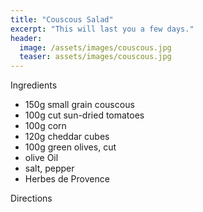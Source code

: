 ```yaml
---
title: "Couscous Salad"
excerpt: "This will last you a few days."
header:
  image: /assets/images/couscous.jpg
  teaser: assets/images/couscous.jpg
---
```


Ingredients
 
* 150g small grain couscous
* 100g cut sun-dried tomatoes
* 100g corn
* 120g cheddar cubes
* 100g green olives, cut
* olive Oil
* salt, pepper
* Herbes de Provence

Directions

